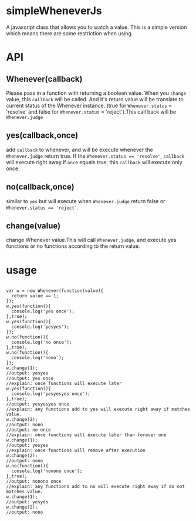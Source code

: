 # simpleWheneverJs
A javascript class that allows you to watch a value.
This is a simple version which means there are some restriction when using.

# API
## Whenever(callback)
  Please pass in a function with returning a boolean value. When you `change` value, this `callback` will be called. And it's return value will be translate to current status of the Whenever instance. (true for `Whenever.status` = 'resolve' and false for `Whenever.status` = 'reject').This call back will be `Whenever.judge`
## yes(callback,once)
  add `callback` to whenever, and will be execute whenever the `Whenever.judge` return true. If the `Whenever.status == 'resolve'`, `callback` will execute right away.If `once` equals true, this `callback` will execute only once.
## no(callback,once)
  similar to `yes` but will execute when `Whenever.judge` return false or `Whenever.status == 'reject'`.
## change(value)
  change Whenever value.This will call `Whenever.judge`, and execute yes functions or no functions according to the return value.
  
# usage
<pre><code>
var w = new Whenever(function(value){
  return value == 1;
});
w.yes(function(){
  console.log('yes once');
},true);
w.yes(function(){
  console.log('yesyes');
});
w.no(function(){
  console.log('no once');
},true);
w.no(function(){
  console.log('nono');
});
w.change(1);
//output: yesyes
//output: yes once
//explain: once functions will execute later
w.yes(function(){
  console.log('yesyesyes once');
},true);
//output: yesyesyes once
//explain: any functions add to yes will execute right away if matches value.
w.change(2);
//output: nono
//output: no once
//explain: once functions will execute later than forever one
w.change(1);
//output: yesyes
//explain: once functions will remove after execution
w.change(2);
//output: nono
w.no(function(){
  console.log('nonono once');
},true);
//output: nonono once
//explain: any functions add to no will execute right away if do not matches value.
w.change(1);
//output: yesyes
w.change(2);
//output: nono
</code></pre>
